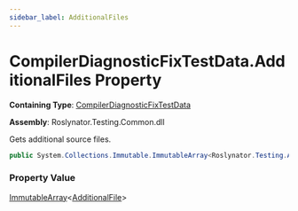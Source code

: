 ```yaml
---
sidebar_label: AdditionalFiles
---
```


# CompilerDiagnosticFixTestData\.AdditionalFiles Property

**Containing Type**: [CompilerDiagnosticFixTestData](../index.md)

**Assembly**: Roslynator\.Testing\.Common\.dll

  
Gets additional source files\.

```csharp
public System.Collections.Immutable.ImmutableArray<Roslynator.Testing.AdditionalFile> AdditionalFiles { get; }
```

### Property Value

[ImmutableArray](https://docs.microsoft.com/en-us/dotnet/api/system.collections.immutable.immutablearray-1)&lt;[AdditionalFile](../../AdditionalFile/index.md)&gt;


